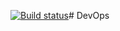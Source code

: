 [![Build status](https://dev.azure.com/gunveersingh/adops-ayla-demo/_apis/build/status/adops-ayla-demo-CI)](https://dev.azure.com/gunveersingh/adops-ayla-demo/_build/latest?definitionId=3)# DevOps
